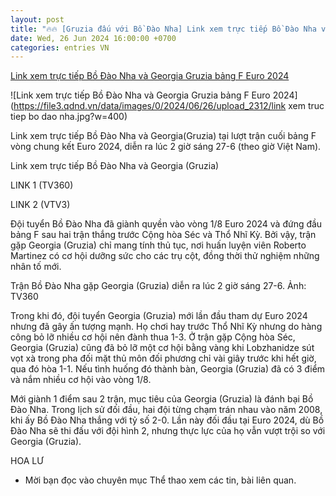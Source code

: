 ```yaml
---
layout: post
title: "🔥🔥 [Gruzia đấu với Bồ Đào Nha] Link xem trực tiếp Bồ Đào Nha và Georgia Gruzia bảng F Euro 2024"
date: Wed, 26 Jun 2024 16:00:00 +0700
categories: entries VN
---
```

[Link xem trực tiếp Bồ Đào Nha và Georgia Gruzia bảng F Euro 2024](https://www.qdnd.vn/the-thao/euro-2024/link-xem-truc-tiep-bo-dao-nha-va-georgia-gruzia-bang-f-euro-2024-782801)

![Link xem trực tiếp Bồ Đào Nha và Georgia Gruzia bảng F Euro 2024](https://file3.qdnd.vn/data/images/0/2024/06/26/upload_2312/link xem truc tiep bo dao nha.jpg?w=400)

Link xem trực tiếp Bồ Đào Nha và Georgia(Gruzia) tại lượt trận cuối bảng F vòng chung kết Euro 2024, diễn ra lúc 2 giờ sáng 27-6 (theo giờ Việt Nam).

Link xem trực tiếp Bồ Đào Nha và Georgia (Gruzia)

LINK 1 (TV360)

LINK 2 (VTV3)

Đội tuyển Bồ Đào Nha đã giành quyền vào vòng 1/8 Euro 2024 và đứng đầu bảng F sau hai trận thắng trước Cộng hòa Séc và Thổ Nhĩ Kỳ. Bởi vậy, trận gặp Georgia (Gruzia) chỉ mang tính thủ tục, nơi huấn luyện viên Roberto Martinez có cơ hội dưỡng sức cho các trụ cột, đồng thời thử nghiệm những nhân tố mới.

Trận Bồ Đào Nha gặp Georgia (Gruzia) diễn ra lúc 2 giờ sáng 27-6. Ảnh: TV360

Trong khi đó, đội tuyển Georgia (Gruzia) mới lần đầu tham dự Euro 2024 nhưng đã gây ấn tượng mạnh. Họ chơi hay trước Thổ Nhĩ Kỳ nhưng do hàng công bỏ lỡ nhiều cơ hội nên đành thua 1-3. Ở trận gặp Cộng hòa Séc, Georgia (Gruzia) cũng đã bỏ lỡ một cơ hội bằng vàng khi Lobzhanidze sút vọt xà trong pha đối mặt thủ môn đối phương chỉ vài giây trước khi hết giờ, qua đó hòa 1-1. Nếu tình huống đó thành bàn, Georgia (Gruzia) đã có 3 điểm và nắm nhiều cơ hội vào vòng 1/8.

Mới giành 1 điểm sau 2 trận, mục tiêu của Georgia (Gruzia) là đánh bại Bồ Đào Nha. Trong lịch sử đối đầu, hai đội từng chạm trán nhau vào năm 2008, khi ấy Bồ Đào Nha thắng với tỷ số 2-0. Lần này đối đầu tại Euro 2024, dù Bồ Đào Nha sẽ thi đấu với đội hình 2, nhưng thực lực của họ vẫn vượt trội so với Georgia (Gruzia).

HOA LƯ

* Mời bạn đọc vào chuyên mục Thể thao xem các tin, bài liên quan.

